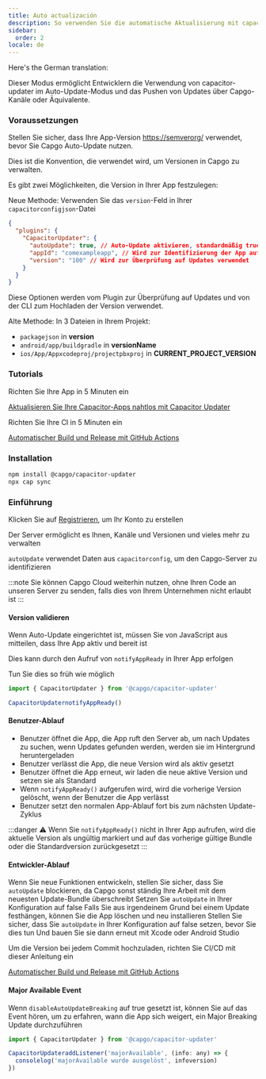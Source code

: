 ```yaml
---
title: Auto actualización
description: So verwenden Sie die automatische Aktualisierung mit capacitor-updater
sidebar:
  order: 2
locale: de
---
```


Here's the German translation:

Dieser Modus ermöglicht Entwicklern die Verwendung von capacitor-updater im Auto-Update-Modus und das Pushen von Updates über Capgo-Kanäle oder Äquivalente.

### Voraussetzungen

Stellen Sie sicher, dass Ihre App-Version [https://semverorg/](https://semverorg/) verwendet, bevor Sie Capgo Auto-Update nutzen.

Dies ist die Konvention, die verwendet wird, um Versionen in Capgo zu verwalten.

Es gibt zwei Möglichkeiten, die Version in Ihrer App festzulegen:

Neue Methode: Verwenden Sie das `version`-Feld in Ihrer `capacitorconfigjson`-Datei

```json
{
  "plugins": {
    "CapacitorUpdater": {
      "autoUpdate": true, // Auto-Update aktivieren, standardmäßig true
      "appId": "comexampleapp", // Wird zur Identifizierung der App auf dem Server verwendet
      "version": "100" // Wird zur Überprüfung auf Updates verwendet
    }
  }
}
```
Diese Optionen werden vom Plugin zur Überprüfung auf Updates und von der CLI zum Hochladen der Version verwendet.

Alte Methode:
In 3 Dateien in Ihrem Projekt:

* `packagejson` in **version**
* `android/app/buildgradle` in **versionName**
* `ios/App/Appxcodeproj/projectpbxproj` in **CURRENT\_PROJECT\_VERSION**

### Tutorials

Richten Sie Ihre App in 5 Minuten ein

[Aktualisieren Sie Ihre Capacitor-Apps nahtlos mit Capacitor Updater](https://capgoapp/blog/update-your-capacitor-apps-seamlessly-using-capacitor-updater)

Richten Sie Ihre CI in 5 Minuten ein

[Automatischer Build und Release mit GitHub Actions](https://capgoapp/blog/automatic-build-and-release-with-github-actions)

### Installation

```bash
npm install @capgo/capacitor-updater
npx cap sync
```

### Einführung

Klicken Sie auf [Registrieren](https://capgoapp), um Ihr Konto zu erstellen

Der Server ermöglicht es Ihnen, Kanäle und Versionen und vieles mehr zu verwalten

`autoUpdate` verwendet Daten aus `capacitorconfig`, um den Capgo-Server zu identifizieren

:::note
Sie können Capgo Cloud weiterhin nutzen, ohne Ihren Code an unseren Server zu senden, falls dies von Ihrem Unternehmen nicht erlaubt ist
:::

#### Version validieren

Wenn Auto-Update eingerichtet ist, müssen Sie von JavaScript aus mitteilen, dass Ihre App aktiv und bereit ist

Dies kann durch den Aufruf von `notifyAppReady` in Ihrer App erfolgen

Tun Sie dies so früh wie möglich

```ts
import { CapacitorUpdater } from '@capgo/capacitor-updater'

CapacitorUpdaternotifyAppReady()
```

#### Benutzer-Ablauf
* Benutzer öffnet die App, die App ruft den Server ab, um nach Updates zu suchen, wenn Updates gefunden werden, werden sie im Hintergrund heruntergeladen
* Benutzer verlässt die App, die neue Version wird als aktiv gesetzt
* Benutzer öffnet die App erneut, wir laden die neue aktive Version und setzen sie als Standard
* Wenn `notifyAppReady()` aufgerufen wird, wird die vorherige Version gelöscht, wenn der Benutzer die App verlässt
* Benutzer setzt den normalen App-Ablauf fort bis zum nächsten Update-Zyklus

:::danger
⚠️ Wenn Sie `notifyAppReady()` nicht in Ihrer App aufrufen, wird die aktuelle Version als ungültig markiert und auf das vorherige gültige Bundle oder die Standardversion zurückgesetzt
:::

#### Entwickler-Ablauf

Wenn Sie neue Funktionen entwickeln, stellen Sie sicher, dass Sie `autoUpdate` blockieren, da Capgo sonst ständig Ihre Arbeit mit dem neuesten Update-Bundle überschreibt
Setzen Sie `autoUpdate` in Ihrer Konfiguration auf false 
Falls Sie aus irgendeinem Grund bei einem Update festhängen, können Sie die App löschen und neu installieren
Stellen Sie sicher, dass Sie `autoUpdate` in Ihrer Konfiguration auf false setzen, bevor Sie dies tun
Und bauen Sie sie dann erneut mit Xcode oder Android Studio

Um die Version bei jedem Commit hochzuladen, richten Sie CI/CD mit dieser Anleitung ein

[Automatischer Build und Release mit GitHub Actions](https://capgoapp/blog/automatic-build-and-release-with-github-actions)

#### Major Available Event

Wenn `disableAutoUpdateBreaking` auf true gesetzt ist, können Sie auf das Event hören, um zu erfahren, wann die App sich weigert, ein Major Breaking Update durchzuführen

```jsx
import { CapacitorUpdater } from '@capgo/capacitor-updater'

CapacitorUpdateraddListener('majorAvailable', (info: any) => {
  consolelog('majorAvailable wurde ausgelöst', infoversion)
})
```